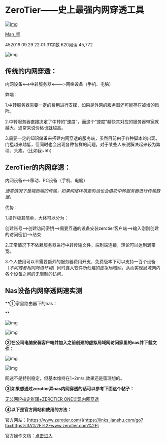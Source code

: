 # ZeroTier——史上最强内网穿透工具

[![img](https://upload.jianshu.io/users/upload_avatars/15779997/f58762e8-3fba-44b2-96f4-5825448596be.jpg?imageMogr2/auto-orient/strip|imageView2/1/w/96/h/96)](https://www.jianshu.com/u/378306bff919)

[Man_程](https://www.jianshu.com/u/378306bff919)

452019.09.29 22:01:31字数 620阅读 45,772

![img](https://upload-images.jianshu.io/upload_images/15779997-cd14899c47dde687.png?imageMogr2/auto-orient/strip|imageView2/2/w/1200)

##  **传统的内网穿透：**

内网设备<——>中转服务器<———>网络设备（手机、电脑）

弊端：

1.中转服务器需要一定的费用进行支撑，如果是外网的服务器还可能存在被墙的风险。

2.中转服务器直接决定了中转的“速度”，而这个“速度”越快其对应的服务器带宽就越大，通常来说价格也就越高。

3.需要一定的知识储备来搭建内网穿透的服务端，虽然目前由于各种脚本的出现，门槛越来越低，但同时也会出现各种各样的问题，对于某些人来说解决起来较为繁琐、头疼。（比如我~hh）

## **ZeroTier的内网穿透：**

内网设备<——>移动、PC设备（手机、电脑）

*通常情况下是端到端的传输，如果网络环境差的话也会借助中转服务器进行传输数据。*

优势：

1.操作极其简单，大体可以分为：

创建账号—>创建访问密钥——>需要互通的设备安装zerotier客户端——>输入刚刚创建的访问密钥——>结束

2.正常情况下不依赖服务器进行中转传输文件，端到端连接，理论可以达到满带宽。

3.个人使用可以不需要额外的服务器费用开支，免费版本下可以支持一百个设备（*不同或者相同网络环境*）同时连入软件所创建的虚拟局域网，从而实现局域网内各个设备之间的无限制的访问。



## **Nas设备内网穿透网速实测**

**①家里路由器下的nas：

**



![img](https://upload-images.jianshu.io/upload_images/15779997-492cbdecee27f1b1.png?imageMogr2/auto-orient/strip|imageView2/2/w/1200)

![img](https://upload-images.jianshu.io/upload_images/15779997-343f4e75267b623c.png?imageMogr2/auto-orient/strip|imageView2/2/w/1160)

**②在公司电脑安装客户端并加入之前创建的虚拟局域网访问家里的nas并下载文件：**



![img](https://upload-images.jianshu.io/upload_images/15779997-1d35ccd3813d385c.png?imageMogr2/auto-orient/strip|imageView2/2/w/1200)

![img](https://upload-images.jianshu.io/upload_images/15779997-89c9dbc3efbeb85a.png?imageMogr2/auto-orient/strip|imageView2/2/w/1200)

网速不是特别稳定，但基本维持在1~2m/s,效果还是蛮理想的。

**③如果想通过zerotier弄nas内网穿透的话可以参考下面这个帖子：**

[无公网IP搞定群晖+ZEROTIER ONE实现内网穿透](https://links.jianshu.com/go?to=https%3A%2F%2Fpost.smzdm.com%2Fp%2F741270%2F)

**④以下是官方网站和使用的方法：**

官方网站：[https://www.zerotier.com/](https://links.jianshu.com/go?to=https%3A%2F%2Fwww.zerotier.com%2F)

官方操作文档：[点击进入](https://links.jianshu.com/go?to=https%3A%2F%2Fzerotier.atlassian.net%2Fwiki%2Fspaces%2FSD%2Fpages%2F8454145%2FGetting%2BStarted%2Bwith%2BZeroTier)